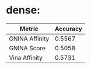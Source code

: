 # dense:
Metric | Accuracy
-----|-----
GNINA Affinity | 0.5567
GNINA Score | 0.5058
Vina Affinity | 0.5731